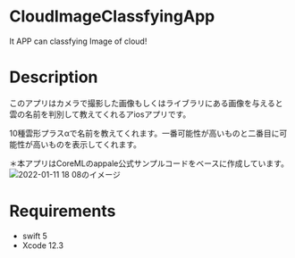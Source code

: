 # CloudImageClassfyingApp

It APP can classfying Image of cloud!

# Description
このアプリはカメラで撮影した画像もしくはライブラリにある画像を与えると
雲の名前を判別して教えてくれるアiosアプリです。

10種雲形プラスαで名前を教えてくれます。一番可能性が高いものと二番目に可能性が高いものを表示してくれます。

＊本アプリはCoreMLのappale公式サンプルコードをベースに作成しています。
![2022-01-11 18 08のイメージ](https://user-images.githubusercontent.com/87939804/148913423-45f7b93d-12f9-42ef-b84a-929eb33b908b.jpg)




# Requirements
- swift 5
- Xcode 12.3


